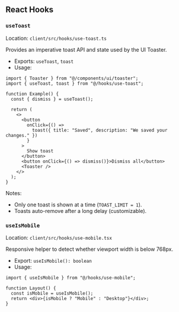 ## React Hooks

### `useToast`
Location: `client/src/hooks/use-toast.ts`

Provides an imperative toast API and state used by the UI Toaster.

- Exports: `useToast`, `toast`
- Usage:
```tsx
import { Toaster } from "@/components/ui/toaster";
import { useToast, toast } from "@/hooks/use-toast";

function Example() {
  const { dismiss } = useToast();

  return (
    <>
      <button
        onClick={() =>
          toast({ title: "Saved", description: "We saved your changes." })
        }
      >
        Show toast
      </button>
      <button onClick={() => dismiss()}>Dismiss all</button>
      <Toaster />
    </>
  );
}
```

Notes:
- Only one toast is shown at a time (`TOAST_LIMIT = 1`).
- Toasts auto-remove after a long delay (customizable).

### `useIsMobile`
Location: `client/src/hooks/use-mobile.tsx`

Responsive helper to detect whether viewport width is below 768px.

- Export: `useIsMobile(): boolean`
- Usage:
```tsx
import { useIsMobile } from "@/hooks/use-mobile";

function Layout() {
  const isMobile = useIsMobile();
  return <div>{isMobile ? "Mobile" : "Desktop"}</div>;
}
```